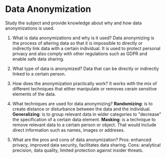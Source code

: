 # Data Anonymization

Study the subject and provide knowledge about why and how data anonymizations is used.

1. What is data anonymizations and why is it used?
    Data anonymizing is the process of altering data so that it is impossible to directly or indirectly link data with a certain individual. It is used to protect personal privacy and also comply with other regulations such as GDPR and enable safe data sharing.  
2. What type of data is anonymized?
    Data that can be directly or indirectly linked to a certain person. 
3. How does the anonymization practically work?
    It works with the mix of different techniques that either manipulate or removes cerain sensitive elements of the data.
4. What techniques are used for data anonymizing? 
    **Randomizing**: is to create distance or disturbance between the data and the individual.  
    **Generalizing**: is to group relevant data in wider categories to "decrease" the specification of a certain data element. 
    **Masking**: is a technique to remove relevant data to a certain person or object. That would include direct information such as names, images or addreses.  

5. What are the pros and cons of data anonymization?
    Pros: enhanced privacy, improved data security, facilitates data sharing. 
    Cons: analytical precision, data quality, limited protection against insider threats.